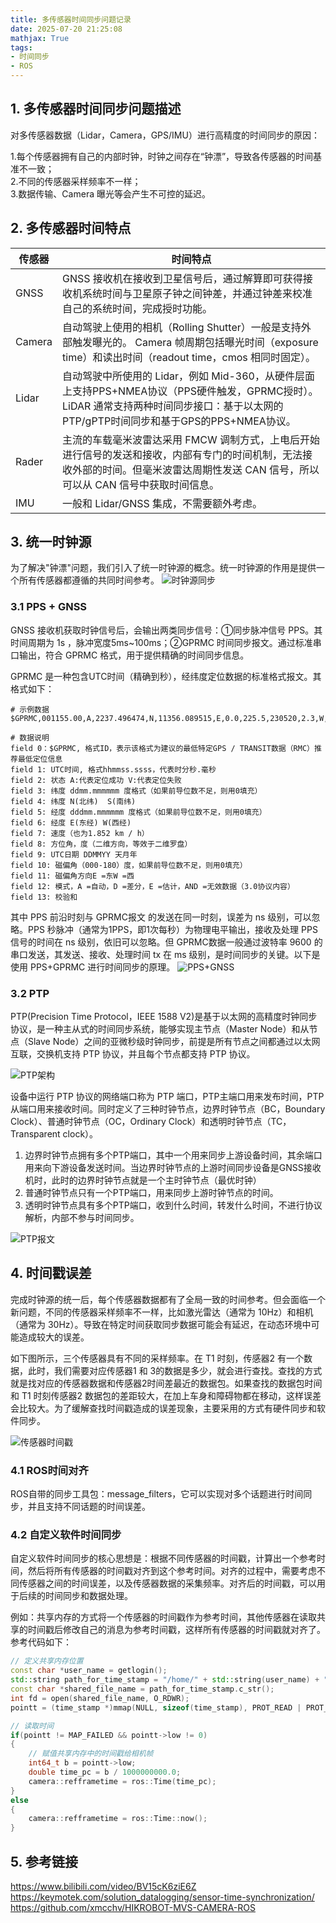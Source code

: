 ```yaml
---
title: 多传感器时间同步问题记录
date: 2025-07-20 21:25:08
mathjax: True
tags:
- 时间同步
- ROS
---
```


## 1. 多传感器时间同步问题描述

对多传感器数据（Lidar，Camera，GPS/IMU）进行高精度的时间同步的原因：

1.每个传感器拥有自己的内部时钟，时钟之间存在“钟漂”，导致各传感器的时间基准不一致；<br>
2.不同的传感器采样频率不一样；<br>
3.数据传输、Camera 曝光等会产生不可控的延迟。<br>

## 2. 多传感器时间特点

| 传感器 |	时间特点 |
| -- | -- |
| GNSS |	GNSS 接收机在接收到卫星信号后，通过解算即可获得接收机系统时间与卫星原子钟之间钟差，并通过钟差来校准自己的系统时间，完成授时功能。|
| Camera |	自动驾驶上使用的相机（Rolling Shutter）一般是支持外部触发曝光的。 Camera 帧周期包括曝光时间（exposure time）和读出时间（readout time，cmos 相同时固定）。|
| Lidar |	自动驾驶中所使用的 Lidar，例如 Mid-360，从硬件层面上支持PPS+NMEA协议（PPS硬件触发，GPRMC授时）。LiDAR 通常支持两种时间同步接口：基于以太网的PTP/gPTP时间同步和基于GPS的PPS+NMEA协议。|
| Rader |	主流的车载毫米波雷达采用 FMCW 调制方式，上电后开始进行信号的发送和接收，内部有专门的时间机制，无法接收外部的时间。但毫米波雷达周期性发送 CAN 信号，所以可以从 CAN 信号中获取时间信息。|
| IMU |	一般和 Lidar/GNSS 集成，不需要额外考虑。|

## 3. 统一时钟源

为了解决"钟漂"问题，我们引入了统一时钟源的概念。统一时钟源的作用是提供一个所有传感器都遵循的共同时间参考。
![时钟源同步](/images/时钟源同步.png)

### 3.1 PPS + GNSS 

GNSS 接收机获取时钟信号后，会输出两类同步信号：①同步脉冲信号 PPS。其时间周期为 1s ，脉冲宽度5ms~100ms；②GPRMC 时间同步报文。通过标准串口输出，符合 GPRMC 格式，用于提供精确的时间同步信息。

GPRMC 是一种包含UTC时间（精确到秒），经纬度定位数据的标准格式报文。其格式如下：

```
# 示例数据
$GPRMC,001155.00,A,2237.496474,N,11356.089515,E,0.0,225.5,230520,2.3,W,A*28
 
# 数据说明
field 0：$GPRMC, 格式ID，表示该格式为建议的最低特定GPS / TRANSIT数据（RMC）推荐最低定位信息
field 1: UTC时间, 格式hhmmss.ssss，代表时分秒.毫秒
field 2: 状态 A:代表定位成功 V:代表定位失败 
field 3: 纬度 ddmm.mmmmmm 度格式（如果前导位数不足，则用0填充）
field 4: 纬度 N(北纬)  S(南纬)
field 5: 经度 dddmm.mmmmmm 度格式（如果前导位数不足，则用0填充）
field 6: 经度 E(东经) W(西经)
field 7: 速度（也为1.852 km / h）
field 8: 方位角，度（二维方向，等效于二维罗盘）
field 9: UTC日期 DDMMYY 天月年
field 10: 磁偏角（000-180）度，如果前导位数不足，则用0填充）
field 11: 磁偏角方向E =东W =西
field 12: 模式，A =自动，D =差分，E =估计，AND =无效数据（3.0协议内容）
field 13: 校验和
```

其中 PPS 前沿时刻与 GPRMC报文 的发送在同一时刻，误差为 ns 级别，可以忽略。PPS 秒脉冲（通常为1PPS，即1次每秒）为物理电平输出，接收及处理 PPS 信号的时间在 ns 级别，依旧可以忽略。但 GPRMC数据一般通过波特率 9600 的串口发送，其发送、接收、处理时间 tx 在 ms 级别，是时间同步的关键。以下是使用 PPS+GPRMC 进行时间同步的原理。
![PPS+GNSS](/images/pps_gnss.png)

### 3.2 PTP

PTP(Precision Time Protocol，IEEE 1588 V2)是基于以太网的高精度时钟同步协议，是一种主从式的时间同步系统，能够实现主节点（Master Node）和从节点（Slave Node）之间的亚微秒级时钟同步，前提是所有节点之间都通过以太网互联，交换机支持 PTP 协议，并且每个节点都支持 PTP 协议。

![PTP架构](/images/PTP架构.png)

设备中运行 PTP 协议的网络端口称为 PTP 端口，PTP主端口用来发布时间，PTP从端口用来接收时间。同时定义了三种时钟节点，边界时钟节点（BC，Boundary Clock）、普通时钟节点（OC，Ordinary Clock）和透明时钟节点（TC，Transparent clock）。 <br>

1) 边界时钟节点拥有多个PTP端口，其中一个用来同步上游设备时间，其余端口用来向下游设备发送时间。当边界时钟节点的上游时间同步设备是GNSS接收机时，此时的边界时钟节点就是一个主时钟节点（最优时钟） <br>
2) 普通时钟节点只有一个PTP端口，用来同步上游时钟节点的时间。<br>
3) 透明时钟节点具有多个PTP端口，收到什么时间，转发什么时间，不进行协议解析，内部不参与时间同步。<br>

![PTP报文](/images/PTP报文.png)

## 4. 时间戳误差

完成时钟源的统一后，每个传感器数据都有了全局一致的时间参考。但会面临一个新问题，不同的传感器采样频率不一样，比如激光雷达（通常为 10Hz）和相机（通常为 30Hz）。导致在特定时间获取同步数据可能会有延迟，在动态环境中可能造成较大的误差。

如下图所示，三个传感器具有不同的采样频率。在 T1 时刻，传感器2 有一个数据，此时，我们需要对应传感器1 和  3的数据是多少，就会进行查找。查找的方式就是找对应的传感器数据和传感器2时间差最近的数据包。如果查找的数据包时间和 T1 时刻传感器2 数据包的差距较大，在加上车身和障碍物都在移动，这样误差会比较大。为了缓解查找时间戳造成的误差现象，主要采用的方式有硬件同步和软件同步。

![传感器时间戳](/images/传感器时间戳.png)

### 4.1 ROS时间对齐

ROS自带的同步工具包：message_filters，它可以实现对多个话题进行时间同步，并且支持不同话题的时间误差。

### 4.2 自定义软件时间同步

自定义软件时间同步的核心思想是：根据不同传感器的时间戳，计算出一个参考时间，然后将所有传感器的时间戳对齐到这个参考时间。对齐的过程中，需要考虑不同传感器之间的时间误差，以及传感器数据的采集频率。对齐后的时间戳，可以用于后续的时间同步和数据处理。

例如：共享内存的方式将一个传感器的时间戳作为参考时间，其他传感器在读取共享的时间戳后修改自己的消息为参考时间戳，这样所有传感器的时间戳就对齐了。参考代码如下：

```c++
// 定义共享内存位置
const char *user_name = getlogin();
std::string path_for_time_stamp = "/home/" + std::string(user_name) + "/timeshare";
const char *shared_file_name = path_for_time_stamp.c_str();
int fd = open(shared_file_name, O_RDWR);
pointt = (time_stamp *)mmap(NULL, sizeof(time_stamp), PROT_READ | PROT_WRITE, MAP_SHARED, fd, 0);

// 读取时间
if(pointt != MAP_FAILED && pointt->low != 0)
{
    // 赋值共享内存中的时间戳给相机帧
    int64_t b = pointt->low;
    double time_pc = b / 1000000000.0;
    camera::refframetime = ros::Time(time_pc);
}
else
{
    camera::refframetime = ros::Time::now();
}
```

## 5. 参考链接

https://www.bilibili.com/video/BV15cK6ziE6Z
https://keymotek.com/solution_datalogging/sensor-time-synchronization/
https://github.com/xmcchv/HIKROBOT-MVS-CAMERA-ROS


